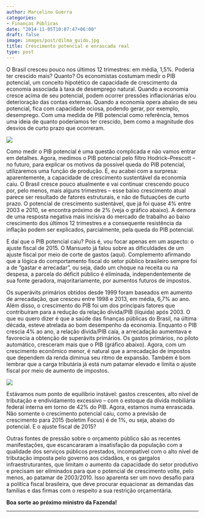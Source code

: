 ```yaml
---
author: Marcelino Guerra
categories:
- Finanças Públicas
date: "2014-11-05T10:07:47+06:00"
draft: false
image: images/post/dilma_guido.jpg
title: Crescimento potencial e enrascada real
type: post
---
```


O Brasil cresceu pouco nos últimos 12 trimestres: em média, 1,5%. Poderia ter crescido mais? Quanto? Os economistas costumam medir o PIB potencial, um conceito hipotético de capacidade de crescimento da economia associada à taxa de desemprego natural. Quando a economia cresce acima de seu potencial, podem ocorrer pressões inflacionárias e/ou deterioração das contas externas. Quando a economia opera abaixo de seu potencial, fica com capacidade ociosa, podendo gerar, por exemplo, desemprego. Com uma medida de PIB potencial como referência, temos uma ideia de quanto poderíamos ter crescido, bem como a magnitude dos desvios de curto prazo que ocorreram.

![](../../images/post/pib_pot.png)

Como medir o PIB potencial é uma questão complicada e não vamos entrar em detalhes. Agora, medimos o PIB potencial pelo filtro Hodrick–Prescott – no futuro, para explicar os motivos da possível queda do PIB potencial, utilizaremos uma função de produção. É, eu acabei com a surpresa: aparentemente, a capacidade de crescimento sustentável da economia caiu. O Brasil cresce pouco atualmente e vai continuar crescendo pouco por, pelo menos, mais alguns trimestres – esse baixo crescimento atual parece ser resultado de fatores estruturais, e não de flutuações de curto prazo. O potencial de crescimento sustentável, que já foi quase 4% entre 2003 e 2010, se encontra próximo de 2% (veja o gráfico abaixo). A demora de uma resposta negativa mais incisiva do mercado de trabalho ao baixo crescimento dos últimos 12 trimestres e a consequente resistência da inflação podem ser explicados, parcialmente, pela queda do PIB potencial.

E daí que o PIB potencial caiu? Pois é, vou focar apenas em um aspecto: o ajuste fiscal de 2015. O Mansueto já falou sobre as dificuldades de um ajuste fiscal por meio de corte de gastos (aqui). Complemento afirmando que a lógica do comportamento fiscal do setor público brasileiro sempre foi a de “gastar e arrecadar”, ou seja, dado um choque na receita ou na despesa, a parcela do déficit público é eliminada, independentemente de sua fonte geradora, majoritariamente, por aumentos futuros de impostos.

Os superávits primários obtidos desde 1999 foram baseados em aumento de arrecadação, que cresceu entre 1998 e 2013, em média, 6,7% ao ano. Além disso, o crescimento do PIB foi um dos principais fatores que contribuíram para a redução da relação dívida/PIB (líquida) após 2003. O que eu quero dizer é que a saúde das finanças públicas do Brasil, na última década, esteve atrelada ao bom desempenho da economia. Enquanto o PIB crescia 4% ao ano, a relação dívida/PIB caía, a arrecadação aumentava e favorecia a obtenção de superávits primários. Os gastos primários, no piloto automático, cresceram mais que o PIB (gráfico abaixo). Agora, com um crescimento econômico menor, é natural que a arrecadação de impostos que dependem da renda diminua seu ritmo de expansão. Também é bom lembrar que a carga tributária já está num patamar elevado e limita o ajuste fiscal por meio de aumento de impostos.

![](../../images/post/desp.png?style=centerme)

Estávamos num ponto de equilíbrio instável: gastos crescentes, alto nível de tributação e endividamento excessivo – com o estoque da dívida mobiliária federal interna em torno de 42% do PIB. Agora, estamos numa enrascada. Não somente o crescimento potencial caiu, como a previsão de crescimento para 2015 (boletim Focus) é de 1%, ou seja, abaixo do potencial. E o ajuste fiscal de 2015?

Outras fontes de pressão sobre o orçamento público são as recentes manifestações, que escancararam a insatisfação da população com a qualidade dos serviços públicos prestados, incompatível com o alto nível de tributação imposta pelo governo aos cidadãos, e os gargalos infraestruturantes, que limitam o aumento da capacidade do setor produtivo e precisam ser eliminados para que o potencial de crescimento volte, pelo menos, ao patamar de 2003/2010. Isso aparenta ser um novo desafio para a política fiscal brasileira, que deve procurar equacionar as demandas das famílias e das firmas com o respeito a sua restrição orçamentária.

**Boa sorte ao próximo ministro da Fazenda!**

---
